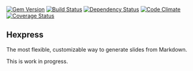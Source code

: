 [![Gem Version](https://badge.fury.io/rb/hexpress.png)][gem]
[![Build Status](https://secure.travis-ci.org/plexus/hexpress.png?branch=master)][travis]
[![Dependency Status](https://gemnasium.com/plexus/hexpress.png)][gemnasium]
[![Code Climate](https://codeclimate.com/github/plexus/hexpress.png)][codeclimate]
[![Coverage Status](https://coveralls.io/repos/plexus/hexpress/badge.png?branch=master)][coveralls]

[gem]: https://rubygems.org/gems/hexpress
[travis]: https://travis-ci.org/plexus/hexpress
[gemnasium]: https://gemnasium.com/plexus/hexpress
[codeclimate]: https://codeclimate.com/github/plexus/hexpress
[coveralls]: https://coveralls.io/r/plexus/hexpress

Hexpress
--------

The most flexible, customizable way to generate slides from Markdown.

This is work in progress.
